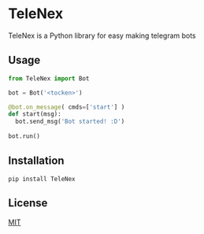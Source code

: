 # TeleNex

TeleNex is a Python library for easy making telegram bots

## Usage

```python
from TeleNex import Bot

bot = Bot('<tocken>')

@bot.on_message( cmds=['start'] )
def start(msg):
  bot.send_msg('Bot started! :D')
  
bot.run()
```

## Installation
```
pip install TeleNex
```

## License

[MIT](https://choosealicense.com/licenses/mit/)
